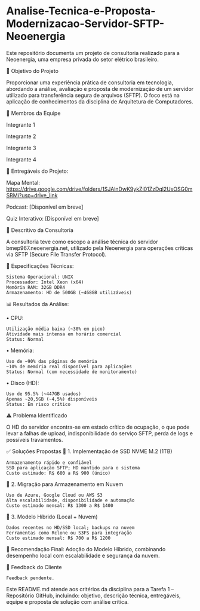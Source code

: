 # Analise-Tecnica-e-Proposta-Modernizacao-Servidor-SFTP-Neoenergia
Este repositório documenta um projeto de consultoria realizado para a Neoenergia, uma empresa privada do setor elétrico brasileiro.

🎯 Objetivo do Projeto

Proporcionar uma experiência prática de consultoria em tecnologia, abordando a análise, avaliação e proposta de modernização de um servidor utilizado para transferência segura de arquivos (SFTP). O foco está na aplicação de conhecimentos da disciplina de Arquitetura de Computadores.

👥 Membros da Equipe

 Integrante 1
 
 Integrante 2
 
 Integrante 3
 
 Integrante 4

📁 Entregáveis do Projeto:

 Mapa Mental: https://drive.google.com/drive/folders/1SJAlnDwK9ykZi01ZzDql2UsOSG0mSRMi?usp=drive_link

 Podcast: [Disponível em breve]

 Quiz Interativo: [Disponível em breve]

 🧩 Descritivo da Consultoria

 A consultoria teve como escopo a análise técnica do servidor bmep967.neoenergia.net, utilizado pela Neoenergia para operações críticas via SFTP (Secure File Transfer Protocol).

🔧 Especificações Técnicas:

    Sistema Operacional: UNIX
    Processador: Intel Xeon (x64)
    Memória RAM: 32GB DDR4
    Armazenamento: HD de 500GB (~468GB utilizáveis)

📊 Resultados da Análise:

• CPU:

    Utilização média baixa (~30% em pico)
    Atividade mais intensa em horário comercial
    Status: Normal

• Memória:

    Uso de ~90% das páginas de memória
    ~10% de memória real disponível para aplicações
    Status: Normal (com necessidade de monitoramento)

• Disco (HD):

    Uso de 95.5% (~447GB usados)
    Apenas ~20,5GB (~4,5%) disponíveis
    Status: Em risco crítico

⚠️ Problema Identificado

O HD do servidor encontra-se em estado crítico de ocupação, o que pode levar a falhas de upload, indisponibilidade do serviço SFTP, perda de logs e possíveis travamentos.

✅ Soluções Propostas
🔹 1. Implementação de SSD NVME M.2 (1TB)

    Armazenamento rápido e confiável
    SSD para aplicação SFTP; HD mantido para o sistema
    Custo estimado: R$ 600 a R$ 900 (único)

🔹 2. Migração para Armazenamento em Nuvem

    Uso de Azure, Google Cloud ou AWS S3
    Alta escalabilidade, disponibilidade e automação
    Custo estimado mensal: R$ 1300 a R$ 1400

🔹 3. Modelo Híbrido (Local + Nuvem)

    Dados recentes no HD/SSD local; backups na nuvem
    Ferramentas como Rclone ou S3FS para integração
    Custo estimado mensal: R$ 700 a R$ 1200

📌 Recomendação Final: Adoção do Modelo Híbrido, combinando desempenho local com escalabilidade e segurança da nuvem.

📝 Feedback do Cliente

    Feedback pendente.

Este README.md atende aos critérios da disciplina para a Tarefa 1 – Repositório GitHub, incluindo: objetivo, descrição técnica, entregáveis, equipe e proposta de solução com análise crítica.
